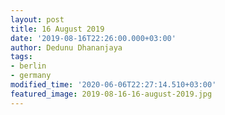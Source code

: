 ```yaml
---
layout: post
title: 16 August 2019
date: '2019-08-16T22:26:00.000+03:00'
author: Dedunu Dhananjaya
tags:
- berlin
- germany
modified_time: '2020-06-06T22:27:14.510+03:00'
featured_image: 2019-08-16-16-august-2019.jpg
---
```

